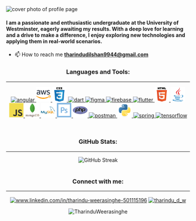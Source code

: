 <picture>
  <source media="(prefers-color-scheme: dark)" srcset="https://github.com/TharinduWeerasinghe/TharinduWeerasinghe/blob/master/assets/cover-photo.png" width="100%" height="200px">
  <source media="(prefers-color-scheme: light)" srcset="https://github.com/TharinduWeerasinghe/TharinduWeerasinghe/blob/master/assets/cover-photo.png" width="100%" height="200px">
  <img alt="cover photo of profile page" src="https://github.com/TharinduWeerasinghe/TharinduWeerasinghe/blob/master/assets/cover-photo.png" width="100%" height="200px">
</picture>

<h4 aligh="left">
  I am a passionate and enthusiastic undergraduate at the University of Westminster, eagerly awaiting my results. With a deep love for learning and a drive to make a difference, I enjoy exploring new technologies and applying them in real-world scenarios.
</h4>

- 📫 How to reach me **tharindudilshan9944@gmail.com**

<h3 align="center">Languages and Tools:</h3>
<hr>
<p align="center"> <a href="https://angular.io" target="_blank" rel="noreferrer"> <img src="https://angular.io/assets/images/logos/angular/angular.svg" alt="angular" width="40" height="40"/> </a> <a href="https://aws.amazon.com" target="_blank" rel="noreferrer"> <img src="https://raw.githubusercontent.com/devicons/devicon/master/icons/amazonwebservices/amazonwebservices-original-wordmark.svg" alt="aws" width="40" height="40"/> </a> <a href="https://www.w3schools.com/css/" target="_blank" rel="noreferrer"> <img src="https://raw.githubusercontent.com/devicons/devicon/master/icons/css3/css3-original-wordmark.svg" alt="css3" width="40" height="40"/> </a> <a href="https://dart.dev" target="_blank" rel="noreferrer"> <img src="https://www.vectorlogo.zone/logos/dartlang/dartlang-icon.svg" alt="dart" width="40" height="40"/> </a> <a href="https://www.figma.com/" target="_blank" rel="noreferrer"> <img src="https://www.vectorlogo.zone/logos/figma/figma-icon.svg" alt="figma" width="40" height="40"/> </a> <a href="https://firebase.google.com/" target="_blank" rel="noreferrer"> <img src="https://www.vectorlogo.zone/logos/firebase/firebase-icon.svg" alt="firebase" width="40" height="40"/> </a> <a href="https://flutter.dev" target="_blank" rel="noreferrer"> <img src="https://www.vectorlogo.zone/logos/flutterio/flutterio-icon.svg" alt="flutter" width="40" height="40"/> </a> <a href="https://www.w3.org/html/" target="_blank" rel="noreferrer"> <img src="https://raw.githubusercontent.com/devicons/devicon/master/icons/html5/html5-original-wordmark.svg" alt="html5" width="40" height="40"/> </a> <a href="https://www.java.com" target="_blank" rel="noreferrer"> <img src="https://raw.githubusercontent.com/devicons/devicon/master/icons/java/java-original.svg" alt="java" width="40" height="40"/> </a> <a href="https://developer.mozilla.org/en-US/docs/Web/JavaScript" target="_blank" rel="noreferrer"> <img src="https://raw.githubusercontent.com/devicons/devicon/master/icons/javascript/javascript-original.svg" alt="javascript" width="40" height="40"/> </a> <a href="https://www.mongodb.com/" target="_blank" rel="noreferrer"> <img src="https://raw.githubusercontent.com/devicons/devicon/master/icons/mongodb/mongodb-original-wordmark.svg" alt="mongodb" width="40" height="40"/> </a> <a href="https://www.mysql.com/" target="_blank" rel="noreferrer"> <img src="https://raw.githubusercontent.com/devicons/devicon/master/icons/mysql/mysql-original-wordmark.svg" alt="mysql" width="40" height="40"/> </a> <a href="https://www.photoshop.com/en" target="_blank" rel="noreferrer"> <img src="https://raw.githubusercontent.com/devicons/devicon/master/icons/photoshop/photoshop-line.svg" alt="photoshop" width="40" height="40"/> </a> <a href="https://www.php.net" target="_blank" rel="noreferrer"> <img src="https://raw.githubusercontent.com/devicons/devicon/master/icons/php/php-original.svg" alt="php" width="40" height="40"/> </a> <a href="https://postman.com" target="_blank" rel="noreferrer"> <img src="https://www.vectorlogo.zone/logos/getpostman/getpostman-icon.svg" alt="postman" width="40" height="40"/> </a> <a href="https://www.python.org" target="_blank" rel="noreferrer"> <img src="https://raw.githubusercontent.com/devicons/devicon/master/icons/python/python-original.svg" alt="python" width="40" height="40"/> </a> <a href="https://spring.io/" target="_blank" rel="noreferrer"> <img src="https://www.vectorlogo.zone/logos/springio/springio-icon.svg" alt="spring" width="40" height="40"/> </a> <a href="https://www.tensorflow.org" target="_blank" rel="noreferrer"> <img src="https://www.vectorlogo.zone/logos/tensorflow/tensorflow-icon.svg" alt="tensorflow" width="40" height="40"/> </a> </p>
</br>


<h3 align="center">GitHub Stats:</h3>
<hr>
<div align="center";>
<!--   <img src="https://github-readme-stats.vercel.app/api?username=TharinduWeerasinghe&show_icons=true&theme=tokyonight" alt="GitHub Stats" />
  <img src="https://github-readme-stats.vercel.app/api/top-langs/?username=TharinduWeerasinghe&langs_count=8&theme=tokyonight" alt="Top Languages" /> -->
    <img src="http://github-readme-streak-stats.herokuapp.com?user=TharinduWeerasinghe&theme=tokyonight&mode=weekly" alt="GitHub Streak" />
  

</div>

<br>

<h3 align="center">Connect with me:</h3>
<hr>
<p align="center">
<a href="https://linkedin.com/in/tharindu-weerasinghe-501115196" target="blank"><img align="center" src="https://raw.githubusercontent.com/rahuldkjain/github-profile-readme-generator/master/src/images/icons/Social/linked-in-alt.svg" alt="www.linkedin.com/in/tharindu-weerasinghe-501115196" height="30" width="40" /></a>
<a href="https://www.instagram.com/tharindu_d_w/" target="blank"><img align="center" src="https://raw.githubusercontent.com/rahuldkjain/github-profile-readme-generator/master/src/images/icons/Social/instagram.svg" alt="tharindu_d_w" height="30" width="40" /></a>
</p>

<p align="center"> 
  <img src="https://komarev.com/ghpvc/?username=TharinduWeerasinghe&label=Profile Views&color=0e75b6&style=flat" alt="TharinduWeerasinghe" />
</p>

